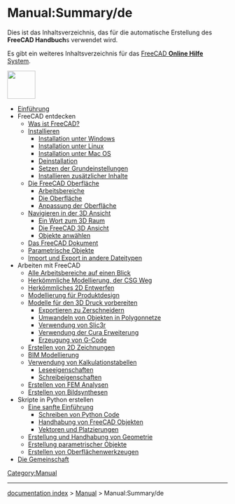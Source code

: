 # Manual:Summary/de
Dies ist das Inhaltsverzeichnis, das für die automatische Erstellung des **FreeCAD Handbuch**s verwendet wird.

Es gibt ein weiteres Inhaltsverzeichnis für das [FreeCAD **Online Hilfe** System](Online_Help_Toc/de.md).

<img alt="" src=images/Crystal_Clear_manual.png  style="width:64px;">

-   [Einführung](Manual:Introduction/de.md)
-   FreeCAD entdecken
    -   [Was ist FreeCAD?](Manual:What_is_FreeCAD/de.md)
    -   [Installieren](Manual:Installing/de.md)
        -   [Installation unter Windows](Manual:Installing/de#Installation_unter_Windows.md)
        -   [Installation unter Linux](Manual:Installing/de#Installation_unter_Linux.md)
        -   [Installation unter Mac OS](Manual:Installing/de#Installation_unter_Mac_OS.md)
        -   [Deinstallation](Manual:Installing/de#Deinstallation.md)
        -   [Setzen der Grundeinstellungen](Manual:Installing/de#Setzen_der_Grundeinstellungen.md)
        -   [Installieren zusätzlicher Inhalte](Manual:Installing/de#Installieren_zusätzlicher_Inhalte.md)
    -   [Die FreeCAD Oberfläche](Manual:The_FreeCAD_Interface/de.md)
        -   [Arbeitsbereiche](Manual:The_FreeCAD_Interface/de#Arbeitsbereiche.md)
        -   [Die Oberfläche](Manual:The_FreeCAD_Interface/de#Die_Oberfläche.md)
        -   [Anpassung der Oberfläche](Manual:The_FreeCAD_Interface/de#Anpassung_der_Oberfläche.md)
    -   [Navigieren in der 3D Ansicht](Manual:Navigating_in_the_3D_view/de.md)
        -   [Ein Wort zum 3D Raum](Manual:Navigating_in_the_3D_view/de#Ein_Wort_zum_3D_Raum.md)
        -   [Die FreeCAD 3D Ansicht](Manual:Navigating_in_the_3D_view/de#Die_FreeCAD_3D_Ansicht.md)
        -   [Objekte anwählen](Manual:Navigating_in_the_3D_view/de#Objekte_anwählen.md)
    -   [Das FreeCAD Dokument](Manual:The_FreeCAD_document/de.md)
    -   [Parametrische Objekte](Manual:Parametric_objects/de.md)
    -   [Import und Export in andere Dateitypen](Manual:Import_and_export_to_other_filetypes/de.md)
-   Arbeiten mit FreeCAD
    -   [Alle Arbeitsbereiche auf einen Blick](Manual:All_workbenches_at_a_glance/de.md)
    -   [Herkömmliche Modellierung, der CSG Weg](Manual:Traditional_modeling,_the_CSG_way/de.md)
    -   [Herkömmliches 2D Entwerfen](Manual:Traditional_2D_drafting/de.md)
    -   [Modellierung für Produktdesign](Manual:Modeling_for_product_design/de.md)
    -   [Modelle für den 3D Druck vorbereiten](Manual:Preparing_models_for_3D_printing/de.md)
        -   [Exportieren zu Zerschneidern](Manual:Preparing_models_for_3D_printing/de#Exportieren_zu_Zerschneidern.md)
        -   [Umwandeln von Objekten in Polygonnetze](Manual:Preparing_models_for_3D_printing/de#Umwandeln_von_Objekten_in_Polygonnetze.md)
        -   [Verwendung von Slic3r](Manual:Preparing_models_for_3D_printing/de#Verwendung_von_Slic3r.md)
        -   [Verwendung der Cura Erweiterung](Manual:Preparing_models_for_3D_printing/de#Verwendung_der_Cura_Erweiterung.md)
        -   [Erzeugung von G-Code](Manual:Preparing_models_for_3D_printing/de#Erzeugung_von_G-Code.md)
    -   [Erstellen von 2D Zeichnungen](Manual:Generating_2D_drawings/de.md)
    -   [BIM Modellierung](Manual:BIM_modeling/de.md)
    -   [Verwendung von Kalkulationstabellen](Manual:Using_spreadsheets/de.md)
        -   [Leseeigenschaften](Manual:Using_spreadsheets/de#Leseeigenschaften.md)
        -   [Schreibeigenschaften](Manual:Using_spreadsheets/de#Schreibeigenschaften.md)
    -   [Erstellen von FEM Analysen](Manual:Creating_FEM_analyses/de.md)
    -   [Erstellen von Bildsynthesen](Manual:Creating_renderings/de.md)
-   Skripte in Python erstellen
    -   [Eine sanfte Einführung](Manual:A_gentle_introduction/de.md)
        -   [Schreiben von Python Code](Manual:A_gentle_introduction/de#Schreiben_von_Python_Code.md)
        -   [Handhabung von FreeCAD Objekten](Manual:A_gentle_introduction/de#Handhabung_von_FreeCAD_Objekten.md)
        -   [Vektoren und Platzierungen](Manual:A_gentle_introduction/de#Vektoren_und_Platzierungen.md)
    -   [Erstellung und Handhabung von Geometrie](Manual:Creating_and_manipulating_geometry/de.md)
    -   [Erstellung parametrischer Objekte](Manual:Creating_parametric_objects/de.md)
    -   [Erstellen von Oberflächenwerkzeugen](Manual:Creating_interface_tools/de.md)
-   [Die Gemeinschaft](Manual:The_Community/de.md)



[Category:Manual](Category:Manual.md)

---
[documentation index](../README.md) > [Manual](Category:Manual.md) > Manual:Summary/de
